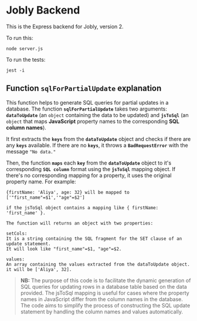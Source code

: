 # Jobly Backend

This is the Express backend for Jobly, version 2.

To run this:

    node server.js
    
To run the tests:

    jest -i

## Function `sqlForPartialUpdate` explanation

This function helps to generate SQL queries for partial updates in a database.
The function **`sqlForPartialUpdate`** takes two arguments: **`dataToUpdate`** (an `object` containing the data to be updated) and **`jsToSql`** (an `object` that maps **JavaScript** property names to the corresponding **SQL column names**).

It first extracts the **`keys`** from the **`dataToUpdate`** object and checks if there are any **`keys`** available. If there are no **`keys`**, it throws a **`BadRequestError`** with the message `"No data."`

Then, the function **`maps`** each **`key`** from the **`dataToUpdate`** object to it's corresponding **`SQL column`** format using the **`jsToSql`** mapping object. If there's no corresponding mapping for a property, it uses the original property name. For example:
```JS
{firstName: 'Aliya', age: 32} will be mapped to ['"first_name"=$1','"age"=$2'] 

if the jsToSql object contains a mapping like { firstName: 'first_name' }.

The function will returns an object with two properties:

setCols: 
It is a string containing the SQL fragment for the SET clause of an update statement. 
It will look like "first_name"=$1, "age"=$2.

values: 
An array containing the values extracted from the dataToUpdate object.  it will be ['Aliya', 32].
```

>**NB:** The purpose of this code is to facilitate the dynamic generation of SQL queries for updating rows in a database table based on the data provided. The jsToSql mapping is useful for cases where the property names in JavaScript differ from the column names in the database. The code aims to simplify the process of constructing the SQL update statement by handling the column names and values automatically.

